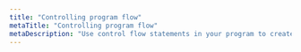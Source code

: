 ```yaml
---
title: "Controlling program flow"
metaTitle: "Controlling program flow"
metaDescription: "Use control flow statements in your program to create dynamic behaviour with if, switch case, while, do-while, and for loops."
---
```

